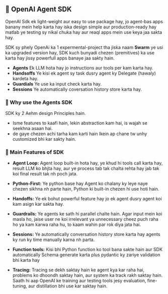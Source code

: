 ## 🔹 OpenAI Agent SDK

OpenAI Sdk ek light-weight aur easy to use package hay, jo agent-bas apps banany mein help karta hay  iska design simple aur production-ready hay matlab ye testing sy nikal chuka hay aur reaql apps mein use keya jaa sakta hay.

SDK sy phely OpenAi ka 1 expermental-project tha jiska naam **Swarm** ye usi ka upgraded version hay, SDK kuch bunyadi chezen (premitives) ka use karta hay jissy powerfull apps banaye jaa sakty hain.

- **Agents** Ek LLM hota hay jo instructions aur tools per kam karta hay.
- **Handsoffs** Ye kisi ek agent sy task dusry agent ky Delegate (hawaly) kardeta hay.
- **Guardials** Ye use ka input check karta hay.
- **Sessions** Ye automatically coversation history store karta hay.

### 🔸 Why use the Agents SDK
SDK ky 2 Aehm design Principles hain.
- Isme features to kaafi hain, lekin abstraction kam hai, is wajah se seekhna asaan hai.
- de gaye chezen achi tarha kam karti hain lkein ap chane tw unhy customized bhi kar sakty hain.

### 🔸 Main Features of SDK
- **Agent Loop:** Agent loop built-in hota hay, ye khud hi tools call karta hay, result LLM ko bhjta hay, aur ye process tab tak chalta rehta hay jab tak koi final result tak nh poch jata.

- **Python-First:** Ye python base hay Agent ko chalany ky leye naye chezen sikhna nh parte hain, Python ki built-in chezen hi use hoti hain.

- **Handoffs:** Ye ek bohut powerful feature hay jo ek agent dusry agent koi kam asign kar sakta hay.

- **Guardrails:** Ye agents ke sath hi parallel chalte hain. Agar input mein koi masla ho, jaise user ne koi irrelevant ya unnecessary cheez puch raha ho ya kam karwa raha hu, to kaam wahin par rok diya jata hai. 

- **Sessions:** Ye automatically conversation history store karta hay agents ky run ky time manually karna nh parta.

- **Function tools:** Kisi bhi Python function ko tool bana sakte hain aur SDK automatically Schema generate karta plus pydantic ky zariye validation bhi karta hay

- **Tracing:** Tracing se dekh saktay hain ke agent kya kar raha hai, problems ko dhoondh saktay hain, aur system ka track rakh saktay hain. Saath hi aap OpenAI ke training aur testing tools jesy evaluation, fine-tuning, aur distillation bhi use kar saktay hain.